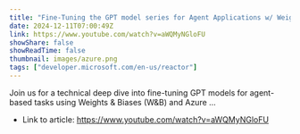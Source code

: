 ```yaml
---
title: "Fine-Tuning the GPT model series for Agent Applications w/ Weights &amp; Balances + Azure OpenAI Service"
date: 2024-12-11T07:00:49Z
link: https://www.youtube.com/watch?v=aWQMyNGloFU
showShare: false
showReadTime: false
thumbnail: images/azure.png
tags: ["developer.microsoft.com/en-us/reactor"]
---
```

Join us for a technical deep dive into fine-tuning GPT models for agent-based tasks using Weights & Biases (W&B) and Azure ...

- Link to article: https://www.youtube.com/watch?v=aWQMyNGloFU